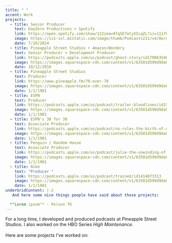 ```yaml
---
title: " "
accent: Work
projects:
  - title: Senior Producer
    text: DayZero Productions + Spotify
    link: https://open.spotify.com/show/122imavATqSE7eCyXIcqZL?si=11176798ea444530
    image: https://is1-ssl.mzstatic.com/image/thumb/Podcasts211/v4/0e/e2/93/0ee2934f-6b70-483a-7cf1-13be9b6e127c/mza_7484161158786393860.jpg/626x0w.webp
    date: 7/20/2024
  - title: Pineapple Street Studios + Amazon/Wondery
    text: Senior Producer + Development Producer
    link: https://podcasts.apple.com/us/podcast/ghost-story/id1708635466
    image: https://images.squarespace-cdn.com/content/v1/63501d599d9da041a836f803/6d45b85c-2079-4abd-bf32-a49dac67dfd1/Ghost_Story_3000x3000_final.png?format=750w
    date: 10/12/2016
  - title: Pineapple Street Studios
    text: Producer
    link: https://www.pineapple.fm/70-over-70
    image: https://images.squarespace-cdn.com/content/v1/63501d599d9da041a836f803/1666194839799-0B5R9F1E863I7VMCIPPC/70+over+70+Covers+-+Coral.jpg?format=750w
    date: 1/1/1901
  - title: ESPN
    text: Producer
    link: https://podcasts.apple.com/us/podcast/trailer-bloodlines/id1529658898?i=1000489715826
    image: https://images.squarespace-cdn.com/content/v1/63501d599d9da041a836f803/347217e3-d2ba-4f84-9783-cbc168b0fbfe/bloodlines-3000x3000.png?format=750w
    date: 1/1/1901
  - title: ESPN's 30 for 30
    text: Associate Producer
    link: https://podcasts.apple.com/us/podcast/no-rules-the-birth-of-ufc/id1244784611?i=1000395076659
    image: https://images.squarespace-cdn.com/content/v1/63501d599d9da041a836f803/81a8ae0c-fe85-4881-83b6-ad29059c41b6/Screen%2BShot%2B2019-06-24%2Bat%2B3.39.20%2BPM.png?format=750w
    date: 1/1/1901
  - title: Penguin / Random House
    text: Associate Producer
    link: https://podcasts.apple.com/us/podcast/julie-the-unwinding-of-the-miracle/id1449737055
    image: https://images.squarespace-cdn.com/content/v1/63501d599d9da041a836f803/1666194839921-17106ZFG41OC2HSFXH33/JULIE_FINAL_A.jpg?format=750w
    date: 1/1/1901
  - title: Nike
    text: "Producer "
    link: https://podcasts.apple.com/us/podcast/trained/id1414073313
    image: https://images.squarespace-cdn.com/content/v1/63501d599d9da041a836f803/1666194840041-6P9N1DBWJTIOZALK8WFR/trained.jpg?format=750w
    date: 1/1/1901
underGridContent: |-2
   And here some nice things people have said about those projects: 

  *"Lorem ipsum"* - Person TK
---
```

For a long time, I developed and produced podcasts at Pineapple Street Studios. I also worked on the HBO Series *High Maintenance.* \
\
Here are some projects I’ve worked on:
